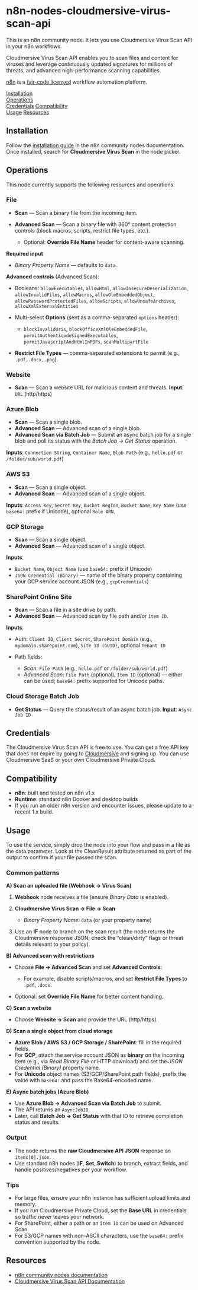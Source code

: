 # n8n-nodes-cloudmersive-virus-scan-api

This is an n8n community node. It lets you use Cloudmersive Virus Scan API in your n8n workflows.

Cloudmersive Virus Scan API enables you to scan files and content for viruses and leverage continuously updated signatures for millions of threats, and advanced high-performance scanning capabilities.

[n8n](https://n8n.io/) is a [fair-code licensed](https://docs.n8n.io/reference/license/) workflow automation platform.

[Installation](#installation)  
[Operations](#operations)  
[Credentials](#credentials)
[Compatibility](#compatibility)  
[Usage](#usage)
[Resources](#resources)  

## Installation

Follow the [installation guide](https://docs.n8n.io/integrations/community-nodes/installation/) in the n8n community nodes documentation.  Once installed, search for **Cloudmersive Virus Scan** in the node picker.

## Operations

This node currently supports the following resources and operations:

### File

* **Scan** — Scan a binary file from the incoming item.
* **Advanced Scan** — Scan a binary file with 360° content protection controls (block macros, scripts, restrict file types, etc.).

  * Optional: **Override File Name** header for content-aware scanning.

**Required input**

* *Binary Property Name* — defaults to `data`.

**Advanced controls** (Advanced Scan):

* Booleans: `allowExecutables`, `allowHtml`, `allowInsecureDeserialization`, `allowInvalidFiles`, `allowMacros`, `allowOleEmbeddedObject`, `allowPasswordProtectedFiles`, `allowScripts`, `allowUnsafeArchives`, `allowXmlExternalEntities`
* Multi-select **Options** (sent as a comma-separated `options` header):

  * `blockInvalidUris`, `blockOfficeXmlOleEmbeddedFile`, `permitAuthenticodeSignedExecutables`, `permitJavascriptAndHtmlInPDFs`, `scanMultipartFile`
* **Restrict File Types** — comma-separated extensions to permit (e.g., `.pdf,.docx,.png`).

### Website

* **Scan** — Scan a website URL for malicious content and threats.
  **Input**: `URL` (http/https)

### Azure Blob

* **Scan** — Scan a single blob.
* **Advanced Scan** — Advanced scan of a single blob.
* **Advanced Scan via Batch Job** — Submit an async batch job for a single blob and poll its status with the *Batch Job → Get Status* operation.

**Inputs**: `Connection String`, `Container Name`, `Blob Path` (e.g., `hello.pdf` or `/folder/sub/world.pdf`)

### AWS S3

* **Scan** — Scan a single object.
* **Advanced Scan** — Advanced scan of a single object.

**Inputs**: `Access Key`, `Secret Key`, `Bucket Region`, `Bucket Name`, `Key Name` (use `base64:` prefix if Unicode), optional `Role ARN`.

### GCP Storage

* **Scan** — Scan a single object.
* **Advanced Scan** — Advanced scan of a single object.

**Inputs**:

* `Bucket Name`, `Object Name` (use `base64:` prefix if Unicode)
* `JSON Credential (Binary)` — name of the binary property containing your GCP service account JSON (e.g., `gcpCredentials`)

### SharePoint Online Site

* **Scan** — Scan a file in a site drive by path.
* **Advanced Scan** — Advanced scan by file path and/or `Item ID`.

**Inputs**:

* Auth: `Client ID`, `Client Secret`, `SharePoint Domain` (e.g., `mydomain.sharepoint.com`), `Site ID (GUID)`, optional `Tenant ID`
* Path fields:

  * *Scan*: `File Path` (e.g., `hello.pdf` or `/folder/sub/world.pdf`)
  * *Advanced Scan*: `File Path` (optional), `Item ID` (optional) — either can be used; `base64:` prefix supported for Unicode paths.

### Cloud Storage Batch Job

* **Get Status** — Query the status/result of an async batch job.
  **Input**: `Async Job ID`

## Credentials

The Cloudmersive Virus Scan API is free to use.  You can get a free API key that does not expire by going to [Cloudmersive](https://portal.cloudmersive.com/signup) and signing up.  You can use Cloudmersive SaaS or your own Cloudmersive Private Cloud.

## Compatibility

* **n8n**: built and tested on n8n v1.x
* **Runtime**: standard n8n Docker and desktop builds
* If you run an older n8n version and encounter issues, please update to a recent 1.x build.

## Usage

To use the service, simply drop the node into your flow and pass in a file as the data parameter.  Look at the CleanResult attribute returned as part of the output to confirm if your file passed the scan.

### Common patterns

**A) Scan an uploaded file (Webhook → Virus Scan)**

1. **Webhook** node receives a file (ensure *Binary Data* is enabled).
2. **Cloudmersive Virus Scan → File → Scan**

   * *Binary Property Name*: `data` (or your property name)
3. Use an **IF** node to branch on the scan result (the node returns the Cloudmersive response JSON; check the “clean/dirty” flags or threat details relevant to your policy).

**B) Advanced scan with restrictions**

* Choose **File → Advanced Scan** and set **Advanced Controls**:

  * For example, disable scripts/macros, and set **Restrict File Types** to `.pdf,.docx`.
* Optional: set **Override File Name** for better content handling.

**C) Scan a website**

* Choose **Website → Scan** and provide the URL (http/https).

**D) Scan a single object from cloud storage**

* **Azure Blob / AWS S3 / GCP Storage / SharePoint**: fill in the required fields.
* For **GCP**, attach the service account JSON as **binary** on the incoming item (e.g., via *Read Binary File* or HTTP download) and set the *JSON Credential (Binary)* property name.
* For **Unicode** object names (S3/GCP/SharePoint path fields), prefix the value with `base64:` and pass the Base64-encoded name.

**E) Async batch jobs (Azure Blob)**

* Use **Azure Blob → Advanced Scan via Batch Job** to submit.
* The API returns an `AsyncJobID`.
* Later, call **Batch Job → Get Status** with that ID to retrieve completion status and results.

### Output

* The node returns the **raw Cloudmersive API JSON** response on `items[0].json`.
* Use standard n8n nodes (**IF**, **Set**, **Switch**) to branch, extract fields, and handle positives/negatives per your workflow.

### Tips

* For large files, ensure your n8n instance has sufficient upload limits and memory.
* If you run Cloudmersive Private Cloud, set the **Base URL** in credentials so traffic never leaves your network.
* For SharePoint, either a path or an `Item ID` can be used on Advanced Scan.
* For S3/GCP names with non-ASCII characters, use the `base64:` prefix convention supported by the node.

## Resources

* [n8n community nodes documentation](https://docs.n8n.io/integrations/#community-nodes)
* [Cloudmersive Virus Scan API Documentation](https://api.cloudmersive.com/docs/virus.asp)

